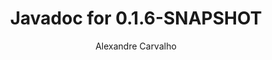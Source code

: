 ---
title: Javadoc for 0.1.6-SNAPSHOT
author: Alexandre Carvalho
menu_title: 0.1.6-SNAPSHOT
category: javadoc_docs
layout: iframe
iframe_url: /docs/0.1.6-SNAPSHOT/site/apidocs/index.html
order: 4
---